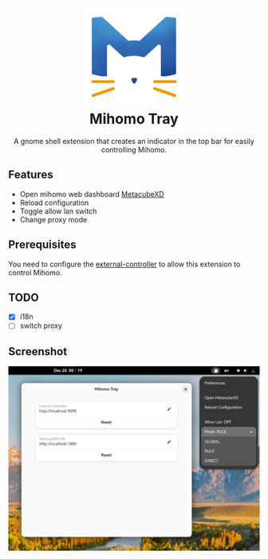 <h1 align="center">
  <img src="Meta.png" alt="Meta" width="200">
  <br>Mihomo Tray<br>
</h1>

<div align="center">A gnome shell extension that creates an indicator in the top bar for easily controlling Mihomo.</div>

## Features
- Open mihomo web dashboard [MetacubeXD](https://github.com/MetaCubeX/metacubexd)
- Reload configuration
- Toggle allow lan switch
- Change proxy mode

## Prerequisites

You need to configure the [external-controller](https://wiki.metacubex.one/en/config/general/#external-control-api) to allow this extension to control Mihomo. 

## TODO
- [x] i18n
- [ ] switch proxy

## Screenshot

![Screenshot](/screenshot.png)
